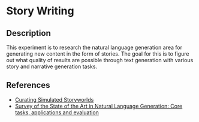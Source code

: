 # Story Writing

## Description
This experiment is to research the natural language generation area for generating new content in the form of stories. The goal for this is to figure out what quality of results are possible through text generation with various story and narrative generation tasks.

## References
* [Curating Simulated Storyworlds](https://www.researchgate.net/publication/330855103_Curating_Simulated_Storyworlds)
* [Survey of the State of the Art in Natural Language Generation: Core tasks, applications and evaluation](https://arxiv.org/pdf/1703.09902v1.pdf)

